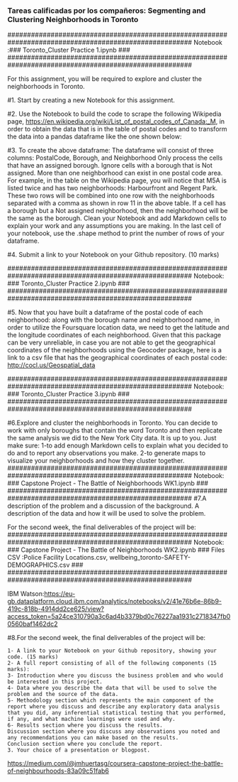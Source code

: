 ### Tareas calificadas por los compañeros: Segmenting and Clustering Neighborhoods in Toronto

#######################################################################################################
Notebook :### Toronto_Cluster Practice 1.ipynb                                                      ###
#######################################################################################################

For this assignment, you will be required to explore and cluster the neighborhoods in Toronto.

#1. Start by creating a new Notebook for this assignment.

#2. Use the Notebook to build the code to scrape the following Wikipedia page, https://en.wikipedia.org/wiki/List_of_postal_codes_of_Canada:_M, in order to obtain the data that is in the table of postal codes and to transform the data into a pandas dataframe like the one shown below:

#3. To create the above dataframe:
		The dataframe will consist of three columns: PostalCode, Borough, and Neighborhood
		Only process the cells that have an assigned borough. Ignore cells with a borough that is Not assigned.
		More than one neighborhood can exist in one postal code area. For example, in the table on the Wikipedia page, you will notice that M5A is listed twice and has two neighborhoods: Harbourfront and Regent Park. These two rows will be combined into one row with the neighborhoods separated with a comma as shown in row 11 in the above table.
		If a cell has a borough but a Not assigned neighborhood, then the neighborhood will be the same as the borough.
		Clean your Notebook and add Markdown cells to explain your work and any assumptions you are making.
		In the last cell of your notebook, use the .shape method to print the number of rows of your dataframe.
		
#4. Submit a link to your Notebook on your Github repository. (10 marks)

#######################################################################################################
Notebook: ### Toronto_Cluster Practice 2.ipynb                                                      ###
#######################################################################################################

#5. Now that you have built a dataframe of the postal code of each neighborhood:
		along with the borough name and neighborhood name, in order to utilize the Foursquare location data, we need to 
		get the latitude and the longitude coordinates of each neighborhood. Given that this package can be very unreliable, 
		in case you are not able to get the geographical coordinates of the neighborhoods using the Geocoder package, here 
		is a link to a csv file that has the geographical coordinates of each postal code: http://cocl.us/Geospatial_data

#######################################################################################################
Notebook: ### Toronto_Cluster Practice 3.ipynb                                                      ###
#######################################################################################################

#6.Explore and cluster the neighborhoods in Toronto. You can decide to work with only boroughs that contain the word Toronto and then replicate the same analysis we did to the New York City data. It is up to you.
	Just make sure:
		1-to add enough Markdown cells to explain what you decided to do and to report any observations you make.
		2-to generate maps to visualize your neighborhoods and how they cluster together.
#######################################################################################################
Notebook: ### Capstone Project - The Battle of Neighborhoods WK1.ipynb                              ###
#######################################################################################################
#7.A description of the problem and a discussion of the background. 
   A description of the data and how it will be used to solve the problem.

For the second week, the final deliverables of the project will be:
#######################################################################################################
Notebook: ### Capstone Project - The Battle of Neighborhoods WK2.ipynb                              ###
Files CSV :Police Facility Locations.csv, wellbeing_toronto-SAFETY-DEMOGRAPHICS.csv                 ###
#######################################################################################################

IBM Watson:https://eu-gb.dataplatform.cloud.ibm.com/analytics/notebooks/v2/41e76b6e-86b9-419c-818b-4914dd2ce625/view?access_token=5a24ce310790a3c6ad4b3379bd0c76227aa1931c2718347fb00560baf1462dc2

#8.For the second week, the final deliverables of the project will be:

	1- A link to your Notebook on your Github repository, showing your code. (15 marks)
	2- A full report consisting of all of the following components (15 marks):
	3- Introduction where you discuss the business problem and who would be interested in this project.
	4- Data where you describe the data that will be used to solve the problem and the source of the data.
	5- Methodology section which represents the main component of the report where you discuss and describe any exploratory data analysis that you did, any inferential statistical testing that you performed, if any, and what machine learnings were used and why.
	6- Results section where you discuss the results.
	Discussion section where you discuss any observations you noted and any recommendations you can make based on the results.
	Conclusion section where you conclude the report.
	3. Your choice of a presentation or blogpost.
https://medium.com/@jmhuertasg/coursera-capstone-project-the-battle-of-neighbourhoods-83a09c51fab6
